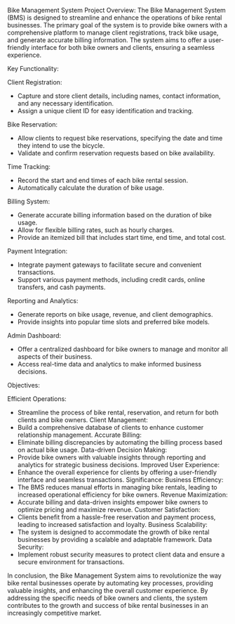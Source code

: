 Bike Management System
 Project Overview:
The Bike Management System (BMS) is designed to streamline and enhance the operations of bike rental businesses. The primary goal of the system is to provide bike owners with a comprehensive platform to manage client registrations, track bike usage, and generate accurate billing information. The system aims to offer a user-friendly interface for both bike owners and clients, ensuring a seamless experience.

Key Functionality:

Client Registration:
   - Capture and store client details, including names, contact information, and any necessary identification.
   - Assign a unique client ID for easy identification and tracking.

Bike Reservation:
   - Allow clients to request bike reservations, specifying the date and time they intend to use the bicycle.
   - Validate and confirm reservation requests based on bike availability.

Time Tracking:
   - Record the start and end times of each bike rental session.
   - Automatically calculate the duration of bike usage.

Billing System:
   - Generate accurate billing information based on the duration of bike usage.
   - Allow for flexible billing rates, such as hourly charges.
   - Provide an itemized bill that includes start time, end time, and total cost.

Payment Integration:
   - Integrate payment gateways to facilitate secure and convenient transactions.
   - Support various payment methods, including credit cards, online transfers, and cash payments.

Reporting and Analytics:
   - Generate reports on bike usage, revenue, and client demographics.
   - Provide insights into popular time slots and preferred bike models.

Admin Dashboard:
   - Offer a centralized dashboard for bike owners to manage and monitor all aspects of their business.
   - Access real-time data and analytics to make informed business decisions.

 Objectives:

Efficient Operations:
   - Streamline the process of bike rental, reservation, and return for both clients and bike owners.
Client Management:
   - Build a comprehensive database of clients to enhance customer relationship management.
Accurate Billing:
   - Eliminate billing discrepancies by automating the billing process based on actual bike usage.
Data-driven Decision Making:
   - Provide bike owners with valuable insights through reporting and analytics for strategic business decisions.
Improved User Experience:
   - Enhance the overall experience for clients by offering a user-friendly interface and seamless transactions.
 Significance:
Business Efficiency:
   - The BMS reduces manual efforts in managing bike rentals, leading to increased operational efficiency for bike owners.
Revenue Maximization:
   - Accurate billing and data-driven insights empower bike owners to optimize pricing and maximize revenue.
Customer Satisfaction:
   - Clients benefit from a hassle-free reservation and payment process, leading to increased satisfaction and loyalty.
Business Scalability:
   - The system is designed to accommodate the growth of bike rental businesses by providing a scalable and adaptable framework.
Data Security:
   - Implement robust security measures to protect client data and ensure a secure environment for transactions.

In conclusion, the Bike Management System aims to revolutionize the way bike rental businesses operate by automating key processes, providing valuable insights, and enhancing the overall customer experience. By addressing the specific needs of bike owners and clients, the system contributes to the growth and success of bike rental businesses in an increasingly competitive market.
